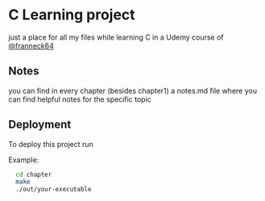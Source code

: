 # C Learning project

just a place for all my files while learning C in a Udemy course of [@franneck64](https://github.com/franneck94)

## Notes

you can find in every chapter (besides chapter1) a notes.md file where you can find helpful notes for the specific topic

## Deployment

To deploy this project run

Example:

```bash
  cd chapter
  make
  ./out/your-executable
```
